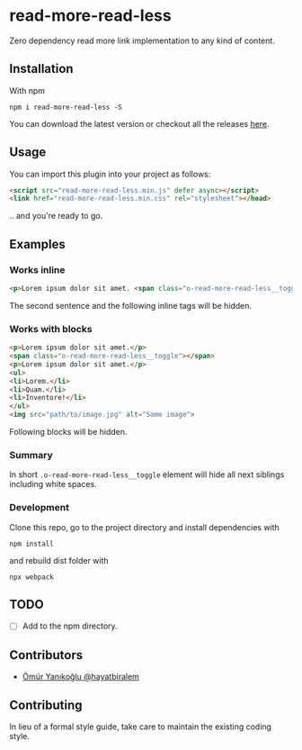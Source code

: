 # read-more-read-less
Zero dependency read more link implementation to any kind of content.

## Installation

With npm

```
npm i read-more-read-less -S
```

You can download the latest version or checkout all the releases [here](https://github.com/hayatbiralem/read-more-read-less/releases).

## Usage

You can import this plugin into your project as follows:

```html
<script src="read-more-read-less.min.js" defer async></script>
<link href="read-more-read-less.min.css" rel="stylesheet"></head>
```

.. and you're ready to go.

## Examples

### Works inline

```html
<p>Lorem ipsum dolor sit amet. <span class="o-read-more-read-less__toggle"></span> Lorem ipsum dolor sit amet. <span>Some</span> <strong>useful</strong> <em>tags</em>.</p>
```

The second sentence and the following inline tags will be hidden.

### Works with blocks

```html
<p>Lorem ipsum dolor sit amet.</p>
<span class="o-read-more-read-less__toggle"></span>
<p>Lorem ipsum dolor sit amet.</p>
<ul>
<li>Lorem.</li>
<li>Quam.</li>
<li>Inventore!</li>
</ul>
<img src="path/to/image.jpg" alt="Some image">
```

Following blocks will be hidden.


### Summary

In short `.o-read-more-read-less__toggle` element will hide all next siblings including white spaces.

### Development

Clone this repo, go to the project directory and install dependencies with

```
npm install
```

and rebuild dist folder with

```
npx webpack
```

## TODO

- [ ] Add to the npm directory.

## Contributors

- [Ömür Yanıkoğlu @hayatbiralem](https://twitter.com/hayatbiralem)

## Contributing

In lieu of a formal style guide, take care to maintain the existing coding style.
